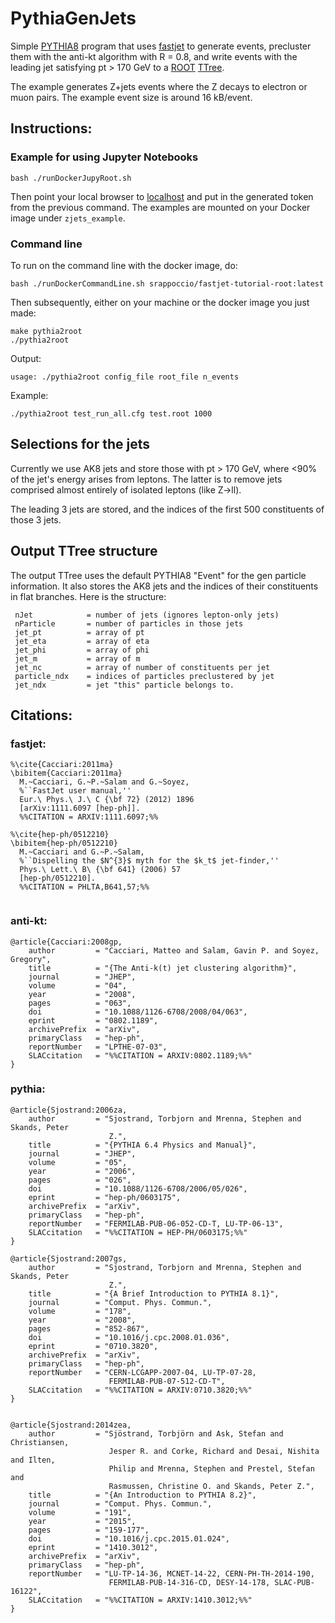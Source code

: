 # PythiaGenJets

Simple [PYTHIA8](http://home.thep.lu.se/Pythia/) program that uses [fastjet](http://fastjet.fr) to generate events, precluster them with the anti-kt algorithm with R = 0.8, and write events with the leading jet satisfying pt > 170 GeV to a [ROOT](http://root.cern.ch) [TTree](https://root.cern.ch/doc/v608/classTTree.html).

The example generates Z+jets events where the Z decays to electron or muon pairs. The example event size is around 16 kB/event. 


## Instructions:

### Example for using Jupyter Notebooks

```
bash ./runDockerJupyRoot.sh
```

Then point your local browser to [localhost](http://localhost:8888) and put in the generated token from the previous command. The examples are mounted on your Docker image under `zjets_example`. 

### Command line

To run on the command line with the docker image, do:

```
bash ./runDockerCommandLine.sh srappoccio/fastjet-tutorial-root:latest
```

Then subsequently, either on your machine or the docker image you just made:


```
make pythia2root
./pythia2root 
```
Output:
```
usage: ./pythia2root config_file root_file n_events
```

Example:
```
./pythia2root test_run_all.cfg test.root 1000
```

## Selections for the jets

Currently we use AK8 jets and store those with pt > 170 GeV, where <90% of the jet's energy arises from leptons.
The latter is to remove jets comprised almost entirely of isolated leptons (like Z->ll). 

The leading 3 jets are stored, and the indices of the first 500 constituents of those 3 jets. 

## Output TTree structure

The output TTree uses the default PYTHIA8 "Event" for the gen particle information. It also stores the AK8 jets and the indices of their constituents in flat branches. Here is the structure:

```
 nJet            = number of jets (ignores lepton-only jets)
 nParticle       = number of particles in those jets
 jet_pt          = array of pt
 jet_eta         = array of eta
 jet_phi         = array of phi
 jet_m           = array of m
 jet_nc          = array of number of constituents per jet
 particle_ndx    = indices of particles preclustered by jet
 jet_ndx         = jet "this" particle belongs to. 
```

## Citations:

### fastjet:

```
%\cite{Cacciari:2011ma}
\bibitem{Cacciari:2011ma}
  M.~Cacciari, G.~P.~Salam and G.~Soyez,
  %``FastJet user manual,''
  Eur.\ Phys.\ J.\ C {\bf 72} (2012) 1896
  [arXiv:1111.6097 [hep-ph]].
  %%CITATION = ARXIV:1111.6097;%%

%\cite{hep-ph/0512210}
\bibitem{hep-ph/0512210}
  M.~Cacciari and G.~P.~Salam,
  %``Dispelling the $N^{3}$ myth for the $k_t$ jet-finder,''
  Phys.\ Lett.\ B\ {\bf 641} (2006) 57
  [hep-ph/0512210].
  %%CITATION = PHLTA,B641,57;%%
  
  ```
  
  ### anti-kt:
  
  ```
  @article{Cacciari:2008gp,
      author         = "Cacciari, Matteo and Salam, Gavin P. and Soyez, Gregory",
      title          = "{The Anti-k(t) jet clustering algorithm}",
      journal        = "JHEP",
      volume         = "04",
      year           = "2008",
      pages          = "063",
      doi            = "10.1088/1126-6708/2008/04/063",
      eprint         = "0802.1189",
      archivePrefix  = "arXiv",
      primaryClass   = "hep-ph",
      reportNumber   = "LPTHE-07-03",
      SLACcitation   = "%%CITATION = ARXIV:0802.1189;%%"
}
```
  
  ### pythia:
  
  ```
  @article{Sjostrand:2006za,
      author         = "Sjostrand, Torbjorn and Mrenna, Stephen and Skands, Peter
                        Z.",
      title          = "{PYTHIA 6.4 Physics and Manual}",
      journal        = "JHEP",
      volume         = "05",
      year           = "2006",
      pages          = "026",
      doi            = "10.1088/1126-6708/2006/05/026",
      eprint         = "hep-ph/0603175",
      archivePrefix  = "arXiv",
      primaryClass   = "hep-ph",
      reportNumber   = "FERMILAB-PUB-06-052-CD-T, LU-TP-06-13",
      SLACcitation   = "%%CITATION = HEP-PH/0603175;%%"
}

@article{Sjostrand:2007gs,
      author         = "Sjostrand, Torbjorn and Mrenna, Stephen and Skands, Peter
                        Z.",
      title          = "{A Brief Introduction to PYTHIA 8.1}",
      journal        = "Comput. Phys. Commun.",
      volume         = "178",
      year           = "2008",
      pages          = "852-867",
      doi            = "10.1016/j.cpc.2008.01.036",
      eprint         = "0710.3820",
      archivePrefix  = "arXiv",
      primaryClass   = "hep-ph",
      reportNumber   = "CERN-LCGAPP-2007-04, LU-TP-07-28,
                        FERMILAB-PUB-07-512-CD-T",
      SLACcitation   = "%%CITATION = ARXIV:0710.3820;%%"
}


@article{Sjostrand:2014zea,
      author         = "Sjöstrand, Torbjörn and Ask, Stefan and Christiansen,
                        Jesper R. and Corke, Richard and Desai, Nishita and Ilten,
                        Philip and Mrenna, Stephen and Prestel, Stefan and
                        Rasmussen, Christine O. and Skands, Peter Z.",
      title          = "{An Introduction to PYTHIA 8.2}",
      journal        = "Comput. Phys. Commun.",
      volume         = "191",
      year           = "2015",
      pages          = "159-177",
      doi            = "10.1016/j.cpc.2015.01.024",
      eprint         = "1410.3012",
      archivePrefix  = "arXiv",
      primaryClass   = "hep-ph",
      reportNumber   = "LU-TP-14-36, MCNET-14-22, CERN-PH-TH-2014-190,
                        FERMILAB-PUB-14-316-CD, DESY-14-178, SLAC-PUB-16122",
      SLACcitation   = "%%CITATION = ARXIV:1410.3012;%%"
}


```
